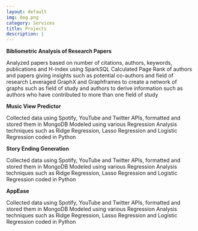 ```yaml
---
layout: default
img: dog.png
category: Services
title: Projects
description: |
---
```


<b>Bibliometric Analysis of Research Papers</b>

Analyzed papers based on number of citations, authors, keywords, publications and H-index using SparkSQL
Calculated Page Rank of authors and papers giving insights such as potential co-authors and field of research
Leveraged GraphX and Graphframes to create a network of graphs such as field of study and authors to derive
information such as authors who have contributed to more than one field of study

<b>Music View Predictor</b>

Collected data using Spotify, YouTube and Twitter APIs, formatted and stored them in MongoDB
Modeled using various Regression Analysis techniques such as Ridge Regression, Lasso Regression and Logistic
Regression coded in Python

<b>Story Ending Generation</b>

Collected data using Spotify, YouTube and Twitter APIs, formatted and stored them in MongoDB
Modeled using various Regression Analysis techniques such as Ridge Regression, Lasso Regression and Logistic
Regression coded in Python

<b>AppEase</b>

Collected data using Spotify, YouTube and Twitter APIs, formatted and stored them in MongoDB
Modeled using various Regression Analysis techniques such as Ridge Regression, Lasso Regression and Logistic
Regression coded in Python
